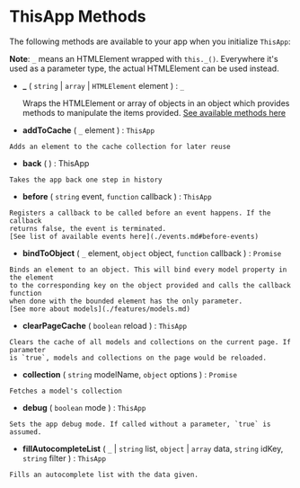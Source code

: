 # ThisApp Methods

The following methods are available to your app when you initialize `ThisApp`:

**Note**: `_` means an HTMLElement wrapped with `this._()`. Everywhere it's used 
as a parameter type, the actual HTMLElement can be used instead.

-   <a class="anchor" name="_">**_**</a> ( `string` | `array` | `HTMLElement` element ) : `_`
    
    Wraps the HTMLElement or array of objects in an object which provides methods 
    to manipulate the items provided. [See available methods here](./_.md)

-    <a class="anchor" name="addToCache">**addToCache**</a> ( `_` element ) : `ThisApp`
    
    Adds an element to the cache collection for later reuse
    
-    <a class="anchor" name="back">**back**</a> ( ) : ThisApp
    
    Takes the app back one step in history
    
-    <a class="anchor" name="before">**before**</a> ( `string` event, `function` callback ) : `ThisApp`
    
    Registers a callback to be called before an event happens. If the callback 
    returns false, the event is terminated.
    [See list of available events here](./events.md#before-events)
    
-    <a class="anchor" name="bindToObject">**bindToObject**</a> ( `_`  element, `object` object, `function` callback ) : `Promise`
    
    Binds an element to an object. This will bind every model property in the element 
    to the corresponding key on the object provided and calls the callback function 
    when done with the bounded element has the only parameter.
    [See more about models](./features/models.md)

-    <a class="anchor" name="clearPageCache">**clearPageCache**</a> ( `boolean` reload ) : `ThisApp`
    
    Clears the cache of all models and collections on the current page. If parameter 
    is `true`, models and collections on the page would be reloaded.
    
-    <a class="anchor" name="collection">**collection**</a> ( `string` modelName, `object` options ) : `Promise`
    
    Fetches a model's collection
    
-    <a class="anchor" name="debug">**debug**</a> ( `boolean` mode ) : `ThisApp`
    
    Sets the app debug mode. If called without a parameter, `true` is assumed.
    
-    <a class="anchor" name="fillAutocompleteList">**fillAutocompleteList**</a> ( `_` | `string` list, `object` | `array` data, `string` idKey, `string` filter ) : `ThisApp`
    
    Fills an autocomplete list with the data given.
    
